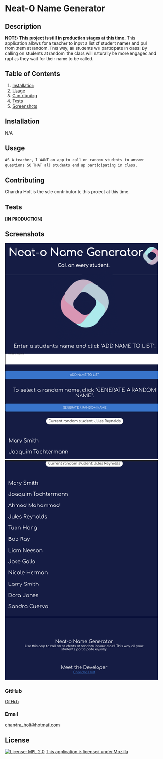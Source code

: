 # Neat-O Name Generator

## Description

**NOTE: This project is still in production stages at this time.** This application allows for a teacher to input a list of student names and pull from them at random. This way, all students will participate in class! By calling on students at random, the class will naturally be more engaged and rapt as they wait for their name to be called.

## Table of Contents

1. [Installation](#installation)
2. [Usage](#usage)
3. [Contributing](#contributing)
4. [Tests](#tests)
5. [Screenshots](#screenshots)

## Installation

N/A

## Usage

`AS A teacher, I WANT an app to call on random students to answer questions SO THAT all students end up participating in class.`

## Contributing

Chandra Holt is the sole contributor to this project at this time.

## Tests

**[IN PRODUCTION]**

## Screenshots

![Screenshot1](images/name-generator-responsive.png)
![Screenshot2](images/name-generator-bottom.png)

### GitHub

[GitHub](https://www.github.com/chandrapanda)

### Email

chandra_holt@hotmail.com

## License

[![License: MPL 2.0](https://img.shields.io/badge/License-MPL_2.0-brightgreen.svg)](https://opensource.org/licenses/MPL-2.0)
[This application is licensed under Mozilla](https://opensource.org/licenses/MPL-2.0)
